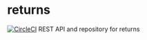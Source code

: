 # returns
[![CircleCI](https://circleci.com/gh/johnhunsley/returns.svg?style=svg)](https://circleci.com/gh/johnhunsley/returns)
REST API and repository for returns
